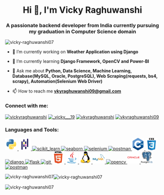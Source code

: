 <h1 align="center">Hi 👋, I'm Vicky Raghuwanshi</h1>
<h3 align="center">A passionate backend developer from India currently pursuing my graduation in Computer Science domain</h3>

<p align="left"> <img src="https://komarev.com/ghpvc/?username=vicky-raghuwanshi07&label=Profile%20views&color=0e75b6&style=flat" alt="vicky-raghuwanshi07" /> </p>

- 🔭 I’m currently working on **Weather Application using Django**

- 🌱 I’m currently learning **Django Framework, OpenCV and Power-BI**

- 💬 Ask me about **Python, Data Science, Machine Learning, Database(MySQL, Oracle, PostgreSQL), Web Scraping(requests, bs4, scrapy), Automation(Selenium Web Driver)**

- 📫 How to reach me **vkyraghuwanshi09@gmail.com**


<h3 align="left">Connect with me:</h3>
<p align="left">
<a href="https://linkedin.com/in/vickyraghuwanshi" target="blank" ><img align="center" src="https://raw.githubusercontent.com/rahuldkjain/github-profile-readme-generator/master/src/images/icons/Social/linked-in-alt.svg" alt="vickyraghuwanshi" height="30" width="40" /></a>
<a href="https://instagram.com/_vicky___19" target="blank"><img align="center" src="https://raw.githubusercontent.com/rahuldkjain/github-profile-readme-generator/master/src/images/icons/Social/instagram.svg" alt="_vicky___19" height="30" width="40" /></a>
<a href="https://www.codechef.com/users/vkyraghuwanshi" target="blank"><img align="center" src="https://cdn.jsdelivr.net/npm/simple-icons@3.1.0/icons/codechef.svg" alt="vkyraghuwanshi" height="30" width="40" /></a>
<a href="https://www.hackerrank.com/vkyraghuwanshi09" target="blank"><img align="center" src="https://raw.githubusercontent.com/rahuldkjain/github-profile-readme-generator/master/src/images/icons/Social/hackerrank.svg" alt="vkyraghuwanshi09" height="30" width="40" /></a>
</p>

<h3 align="left">Languages and Tools:</h3>
<p align="left">
<a href="https://www.python.org" target="_blank" rel="noreferrer" title='Python'> <img src="https://raw.githubusercontent.com/devicons/devicon/master/icons/python/python-original.svg" alt="python" width="40" height="40"/> </a> 
<a href="https://pandas.pydata.org/" target="_blank" rel="noreferrer" title='Pandas'> <img src="https://raw.githubusercontent.com/devicons/devicon/2ae2a900d2f041da66e950e4d48052658d850630/icons/pandas/pandas-original.svg" alt="pandas" width="40" height="40"/> </a> 
<a href="https://scikit-learn.org/" target="_blank" rel="noreferrer" title='Sklearn'> <img src="https://upload.wikimedia.org/wikipedia/commons/0/05/Scikit_learn_logo_small.svg" alt="scikit_learn" width="40" height="40"/> </a> 
<a href="https://seaborn.pydata.org/" target="_blank" rel="noreferrer" title='Seaborn'> <img src="https://seaborn.pydata.org/_images/logo-mark-lightbg.svg" alt="seaborn" width="40" height="40"/> </a> 
<a href="https://www.selenium.dev" target="_blank" rel="noreferrer" title='Selenium'> <img src="https://raw.githubusercontent.com/detain/svg-logos/780f25886640cef088af994181646db2f6b1a3f8/svg/selenium-logo.svg" alt="selenium" width="40" height="40"/> </a> 
<a href="https://powerbi.microsoft.com/" target="_blank" rel="noreferrer" title='Power-BI'> <img src="https://www.k2e.com/wp-content/uploads/2018/12/Power-BI-Logo.png" alt="postman" width="40" height="40"/> </a>
<a href="https://www.w3schools.com/cpp/" target="_blank" rel="noreferrer"><img src="https://raw.githubusercontent.com/devicons/devicon/master/icons/cplusplus/cplusplus-original.svg" alt="cplusplus" width="40" height="40"/> </a> 
<a href="https://www.w3schools.com/css/" target="_blank" rel="noreferrer"> <img src="https://raw.githubusercontent.com/devicons/devicon/master/icons/css3/css3-original-wordmark.svg" alt="css3" width="40" height="40"/> </a> 
<a href="https://www.djangoproject.com/" target="_blank" rel="noreferrer"> <img src="https://cdn.worldvectorlogo.com/logos/django.svg" alt="django" width="40" height="40"/> </a> 
<a href="https://flask.palletsprojects.com/" target="_blank" rel="noreferrer"> <img src="https://www.vectorlogo.zone/logos/pocoo_flask/pocoo_flask-icon.svg" alt="flask" width="40" height="40"/> </a> 
<a href="https://git-scm.com/" target="_blank" rel="noreferrer"> <img src="https://www.vectorlogo.zone/logos/git-scm/git-scm-icon.svg" alt="git" width="40" height="40"/> </a> 
<a href="https://www.w3.org/html/" target="_blank" rel="noreferrer"> <img src="https://raw.githubusercontent.com/devicons/devicon/master/icons/html5/html5-original-wordmark.svg" alt="html5" width="40" height="40"/> </a> 
<a href="https://www.java.com" target="_blank" rel="noreferrer" title="JAVA"> <img src="https://raw.githubusercontent.com/devicons/devicon/master/icons/java/java-original.svg" alt="java" width="40" height="40"/> </a> 
<a href="https://www.linux.org/" target="_blank" rel="noreferrer" title="Linux"> <img src="https://raw.githubusercontent.com/devicons/devicon/master/icons/linux/linux-original.svg" alt="linux" width="40" height="40"/> </a> 
<a href="https://www.mysql.com/" target="_blank" rel="noreferrer" title="MySQL"> <img src="https://raw.githubusercontent.com/devicons/devicon/master/icons/mysql/mysql-original-wordmark.svg" alt="mysql" width="40" height="40"/> </a> 
<a href="https://opencv.org/" target="_blank" rel="noreferrer"> <img src="https://www.vectorlogo.zone/logos/opencv/opencv-icon.svg" alt="opencv" width="40" height="40"/> </a> <a href="https://www.oracle.com/" target="_blank" rel="noreferrer" title="Oracle"> <img src="https://raw.githubusercontent.com/devicons/devicon/master/icons/oracle/oracle-original.svg" alt="oracle" width="40" height="40"/> </a> 
<a href="https://www.postgresql.org" target="_blank" rel="noreferrer" title="PostgreSQL"> <img src="https://raw.githubusercontent.com/devicons/devicon/master/icons/postgresql/postgresql-original-wordmark.svg" alt="postgresql" width="40" height="40"/> </a> 
<a href="https://postman.com" target="_blank" rel="noreferrer" title="Postman"> <img src="https://www.vectorlogo.zone/logos/getpostman/getpostman-icon.svg" alt="postman" width="40" height="40"/> </a> 
</p>

<p><img align="left" src="https://github-readme-stats.vercel.app/api/top-langs?username=vicky-raghuwanshi07&show_icons=true&locale=en&layout=compact" alt="vicky-raghuwanshi07"/></p>

<p><img align="center" src="https://github-readme-stats.vercel.app/api?username=vicky-raghuwanshi07&theme=swift&show_icons=true&show_icons=true&locale=en" alt="vicky-raghuwanshi07"/></p>

<p><img align="center" src="https://github-readme-streak-stats.herokuapp.com/?user=vicky-raghuwanshi07&" alt="vicky-raghuwanshi07"/></p>

